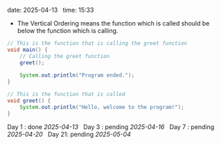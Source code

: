 date: 2025-04-13  
time: 15:33  

- The Vertical Ordering means the function which is called should be below the function which is calling.

```java
// This is the function that is calling the greet function
void main() {
    // Calling the greet function
    greet();
    
    System.out.println("Program ended.");
}

// This is the function that is called
void greet() {
    System.out.println("Hello, welcome to the program!");
}

```
  

Day 1 : done *2025-04-13*  
Day 3 : pending *2025-04-16*  
Day 7 : pending *2025-04-20*  
Day 21: pending *2025-05-04*